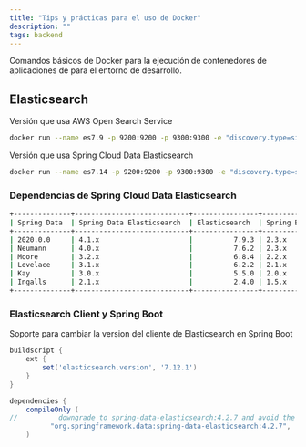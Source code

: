 ```yaml
---
title: "Tips y prácticas para el uso de Docker"
description: ""
tags: backend
---
```


Comandos básicos de Docker para la ejecución de contenedores de aplicaciones de para el entorno de desarrollo.

## Elasticsearch

Versión que usa AWS Open Search Service

```bash
docker run --name es7.9 -p 9200:9200 -p 9300:9300 -e "discovery.type=single-node" -it docker.elastic.co/elasticsearch/elasticsearch-oss:7.9.0
```

Versión que usa Spring Cloud Data Elasticsearch

```bash
docker run --name es7.14 -p 9200:9200 -p 9300:9300 -e "discovery.type=single-node" -it docker.elastic.co/elasticsearch/elasticsearch:7.14.0
```

### Dependencias de Spring Cloud Data Elasticsearch

```bash
+--------------+----------------------------+----------------+-------------+
| Spring Data  | Spring Data Elasticsearch  | Elasticsearch  | Spring Boot |
+--------------+----------------------------+----------------+-------------+
| 2020.0.0     | 4.1.x                      |          7.9.3 | 2.3.x       |
| Neumann      | 4.0.x                      |          7.6.2 | 2.3.x       |
| Moore        | 3.2.x                      |          6.8.4 | 2.2.x       |
| Lovelace     | 3.1.x                      |          6.2.2 | 2.1.x       |
| Kay          | 3.0.x                      |          5.5.0 | 2.0.x       |
| Ingalls      | 2.1.x                      |          2.4.0 | 1.5.x       |
+--------------+----------------------------+----------------+-------------+
```

### Elasticsearch Client y Spring Boot

Soporte para cambiar la version del cliente de Elasticsearch en Spring Boot

```groovy
buildscript {
    ext {
        set('elasticsearch.version', '7.12.1')
    }
}

dependencies {
    compileOnly (
//          downgrade to spring-data-elasticsearch:4.2.7 and avoid the OpenSearch error "Elasticsearch version 6 or more is required"
          "org.springframework.data:spring-data-elasticsearch:4.2.7",
    )
```
